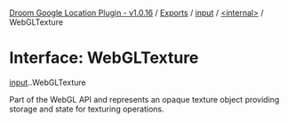 [Droom Google Location Plugin - v1.0.16](../README.md) / [Exports](../modules.md) / [input](../modules/input.md) / [<internal\>](../modules/input._internal_.md) / WebGLTexture

# Interface: WebGLTexture

[input](../modules/input.md).[<internal>](../modules/input._internal_.md).WebGLTexture

Part of the WebGL API and represents an opaque texture object providing storage and state for texturing operations.
